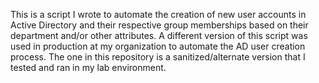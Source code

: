 This is a script I wrote to automate the creation of new user accounts in Active Directory and their respective group memberships based on their department and/or other attributes. A different version of this script was used in production at my organization to automate the AD user creation process. The one in this repository is a sanitized/alternate version that I tested and ran in my lab environment.

